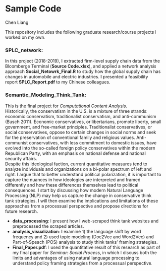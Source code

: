 # Sample Code
Chen Liang

This repository includes the following graduate research/course projects I worked on my own.
### SPLC_network: 
In this project (2018-2019), I extracted firm-level supply chain data from the Bloomberge Terminal (**Source Code.xlsx**), and applied a network analysis approach **Social_Netowrk_Final.R** to study how the global supply chain has changes in automobile and electric industries. I presented a feasibility report **SPLC_Report.pdf** to my Chinese colleagues.

### Semantic_Modeling_Think_Tank:
This is the final project for *Computational Content Analysis*.  
Historically, the conservatism in the U.S. is a mixture of three strands: economic conservatism, traditionalist conservatism, and anti-communism (Busch 2011). Economic conservatives, or libertarians,
promote liberty, small government, and free-market principles. Traditionalist conservatives, or social conservatives, oppose to certain changes in social norms and seek for the preservation of conventional family and religious values. Anti-communist conservatives, with less commitment to domestic issues, have evolved into the so-called foreign policy conservatives within the modern Republican Party, with an emphasis on national defense and national security affairs.  
Despite this ideological faction, current quantitative measures tend to analyze individuals and organizations on a bi-polar spectrum of left and right. I argue that to better understand political polarization, it is important to capture the nuances in how ideologies are interpreted and framed differently and how these differences themselves lead to political consequences. I start by discussing how modern Natural Language Processing (NLP) may help us capture the change in conservative think tank strategies. I will then examine the implications and limitations of these approaches from a processual perspective and propose directions for future research.  

* **data_processing**: I present how I web-scraped think tank websites and preprocessed the scraped articles.
* **analysis_visualization**: I examine 1) the language shift by word frequency and 2) used topic modeling (Doc2Vec and Word2Vec) and Part-of-Speach (POS) analysis to study think tanks' framing strategies.
* **Final_Paper.pdf**: I used the quantitative result of this research as part of my final paper for *Seminar: Social Process*, in which I discuss both the limits and advantages of using natural language processing to understand policy framing strategies from a processual perspective.
